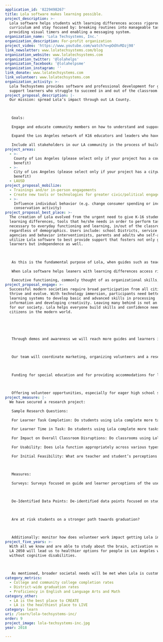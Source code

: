 ```yaml
---
application_id: '8229498267'
title: Lola software makes learning possible.
project_description: >-
  Lola software helps students with learning differences access rigorous
  curriculum and stay focused by: breaking routines into manageable tasks,
  providing visual timers and enabling a messaging system.
organization_name: 'Lola Techsystems, Inc.'
organization_description: For-profit organization
project_video: 'https://www.youtube.com/watch?v=pOdXvRDzj98'
link_newsletter: www.lolatechsystems.com/blog
organization_website: www.lolatechsystems.com
organization_twitter: '@lolahelps'
organization_facebook: '@lolahelpsme'
organization_instagram: ''
link_donate: www.lolatechsystems.com
link_volunteer: www.lolatechsystems.com
organization_activity: >-
  Lola Techsystems provides software and professional development for guides to
  support learners who struggle to succeed in and out of the classroom.
project_proposal_description: |-
  Our mission: spread Lola’s impact through out LA County. 
   
   
   
   Goals: 
   
   Engage and educate community members on how to understand and support people who struggle with learning.
   
   Expand the Los Angeles network of K16 educators and leaders who have a knowledge base and the tools to work with people with learning differences toward a goal of independence.
   
   Include all stakeholders in our LA community in the process of building healthy self-esteem for those who guide side-by-side with those who learn.
project_areas:
  - >-
    County of Los Angeles (please select only if your project has a countywide
    benefit)
  - >-
    City of Los Angeles (please select only if your project has a citywide
    benefit)
  - LAUSD
project_proposal_mobilize:
  - Trainings and/or in-person engagements
  - Create new tools or technologies for greater civic/political engagement
  - >-
    Influence individual behavior (e.g. change consumer spending or increase
    conservation activity)
project_proposal_best_place: >-
  The creation of Lola evolved from the urgent need to give K-16 students, with
  learning differences, tools that he/she needs in order to perform tasks
  necessary to everyday functioning and learning, in/out of the classroom,
  regardless of demographics. Users include: school Districts, service provider
  agencies and behavior interventionists, parents and adults who self-assign
  utilize Lola software to best provide support that fosters not only growth in
  learners but independence as well.
   
    
   
   As this is the fundamental purpose of Lola, when guides such as teachers/support personnel/parents utilize all that Lola offers, classrooms and other settings see an increase in ALL student engagement, in promotion of students with below proficient and/or higher skills, along with an increase of teacher effectiveness on classroom management and delivery of instruction in general and access to rigorous curriculum, no matter where the teacher is in his/her career or school address.
   
   When Lola software helps leaners with learning differences access rigorous curriculum and stay focused by: breaking routines into manageable tasks, providing visual timers, and enabling a messaging system for support, community realizes the value because the learning environment becomes more efficient/effective. 
   
   Executive functioning, commonly thought of as organizational skills, are something that typically developing students acquire over time, but students with various types of learning differences find especially difficult to overcome when reaching for academic success. Approximately 13% of the 55 million preK-12 students in the United States are diagnosed as needing special education services; 64% of these students are categorically labeled as having a Learning Disability or Specific Learning Disability (NCES, 2015). Learning Disabilities and/or Specific Learning Disability can include Dyslexia, Dyscalculia, Auditory and Visual Processing Disorders, and Dysgraphia. Additionally, students with Traumatic Brain Injuries, Other Health Impairments, Attention Deficit Disorder, Attention Deficit Hyperactivity Disorder, and Autism Spectrum Disorder also struggle with executive functioning. Since 2000, categorical areas such as Other Health Impairments and Autism Spectrum Disorders have seen more than 400% increase in diagnosis (NCES, 2015). Supporting the executive functioning of students diagnosed with Learning Disabilities, Traumatic Brain Injuries, Other Health Impairments, and Autism Spectrum Disorders has plagued educators and families alike. Arguably, the most frustrating situations for educators and parents alike include: not being able to support children by giving each child the tools he/she needs to navigate through his or her day with confidence and independence.
project_proposal_engage: >-
  Successful modern societies require broad participation from all citizens to
  thrive and evolve. With technology immersion, participants need better
  learning systems to develop basic and advanced skills in processing
  information and developing creativity. Leaving many behind is not an option
  for our society. Lola helps everyone build skills and confidence needed by all
  citizens in the modern world.
   
   
   
   
   
   Through demos and awareness we will reach more guides and learners in Los Angeles who do not know that with just the right amount of support we can transform a struggling learning into an independent confident learner.Our research team will inform next steps, to make sure we continue on the best path.
   
   
   
   Our team will coordinate marketing, organizing volunteers and a research project. We will target our already existing schools network, both LAUSD, non-charter, charter schools, LA higher Ed Institutions and regional centers serving people with disabilities. With a get the word out and providing that Lola is here to help- activating 100,000 learners is doable. 
   
   
   
   Funding for special education and for providing accommodations for learners in higher education can be used, and actually saves money, on Lola.
   
   
   
   Offering volunteer opportunities, especially for eager high school students, to help explain and board users will be a win-win for the volunteers and new Lola users. These activities with develop growth mindsets and an understanding of differences both in/out of the classroom.
project_measure: |-
  We have secured a research project:
   
   Sample Research Questions:
   
   For Learner Task Completion: Do students using Lola complete more tasks during classroom time than without Lola?
   
   For Learner Time in Task: Do students using Lola complete more tasks on time, than without Lola?
   
   For Impact on Overall Classroom Disruptions: Do classrooms using Lola have fewer disruptions than classrooms not using Lola?
   
   For Usability: Does Lola function appropriately across various types of devices, various academic content areas, various student ability level, and various instructional activities?
   
   For Initial Feasibility: What are teacher and student’s perceptions and satisfaction with Lola as a technological support for individual student time on task, student task completion, and impact on overall classroom disruptions.
   
    
   
   Measures:
   
   Surveys: Surveys focused on guide and learner perceptions of the user friendliness of Lola’s Messaging System and Visual Timers will be implemented at both pre and post stages of the study.
   
    
   
   De-Identified Data Points: De-identified data points focused on students and teachers frequency of use of Lola Messaging System and Visual Timers, individual student task completion, and overall classroom task completion will be collected from Lola data system.
   
   
   
   Are at risk students on a stronger path towards graduation?
   
    
   
   Additionally: monitor how does volunteer work impact getting Lola into the the hands of those who need support. Along with impact on the volunteer experience.
project_five_years: >-
  With all we know and are able to study about the brain, activation now within
  LA 2050 will lead us to healthier options for people in Los Angeles with and
  without cognitive disabilities.
   
   
   
   As mentioned, broader societal needs will be met when Lola is customized for use by parents (already in pilot), Teacher Ed Institutions (of which UCLA has rolled out 2017) and therapists working with Brain Trauma ( a pilot in the works).
category_metrics:
  - College and community college completion rates
  - District-wide graduation rates
  - Proficiency in English and Language Arts and Math
category_other:
  - LA is the best place to CREATE
  - LA is the healthiest place to LIVE
category: learn
uri: /learn/lola-techsystems-inc/
order: 9
project_image: lola-techsystems-inc.jpg
year: 2018

---
```

